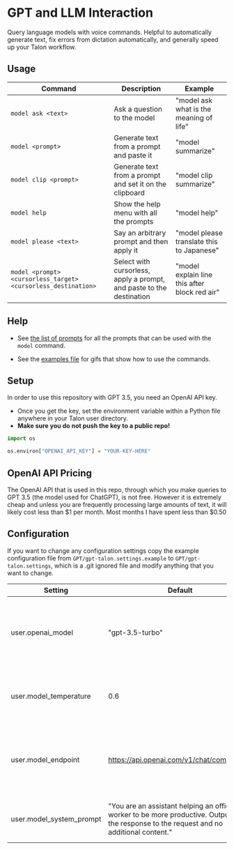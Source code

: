 # GPT and LLM Interaction

Query language models with voice commands. Helpful to automatically generate text, fix errors from dictation automatically, and generally speed up your Talon workflow.

## Usage

| Command                                                       | Description                                                          | Example                                       |
| ------------------------------------------------------------- | -------------------------------------------------------------------- | --------------------------------------------- |
| `model ask <text>`                                            | Ask a question to the model                                          | "model ask what is the meaning of life"       |
| `model <prompt>`                                              | Generate text from a prompt and paste it                             | "model summarize"                             |
| `model clip <prompt>`                                         | Generate text from a prompt and set it on the clipboard              | "model clip summarize"                        |
| `model help`                                                  | Show the help menu with all the prompts                              | "model help"                                  |
| `model please <text>`                                         | Say an arbitrary prompt and then apply it                            | "model please translate this to Japanese"     |
| `model <prompt> <cursorless_target> <cursorless_destination>` | Select with cursorless, apply a prompt, and paste to the destination | "model explain line this after block red air" |

## Help

- See [the list of prompts](./staticPrompt.talon-list) for all the prompts that can be used with the `model` command.

- See the [examples file](./examples.md) for gifs that show how to use the commands.

## Setup

In order to use this repository with GPT 3.5, you need an OpenAI API key.

- Once you get the key, set the environment variable within a Python file anywhere in your Talon user directory.
- **Make sure you do not push the key to a public repo!**

```python
import os

os.environ["OPENAI_API_KEY"] = "YOUR-KEY-HERE"
```

## OpenAI API Pricing

The OpenAI API that is used in this repo, through which you make queries to GPT 3.5 (the model used for ChatGPT), is not free. However it is extremely cheap and unless you are frequently processing large amounts of text, it will likely cost less than $1 per month. Most months I have spent less than $0.50

## Configuration

If you want to change any configuration settings copy the example configuration file from `GPT/gpt-talon.settings.example` to `GPT/gpt-talon.settings`, which is a .git ignored file and modify anything that you want to change.

| Setting                  | Default                                                                                                                                   | Notes                                                                              |
| ------------------------ | ----------------------------------------------------------------------------------------------------------------------------------------- | ---------------------------------------------------------------------------------- |
| user.openai_model        | "gpt-3.5-turbo"                                                                                                                           | The model to use for the queries. NOTE: To access gpt-4 you may need prior API use |
| user.model_temperature   | 0.6                                                                                                                                       | Higher temperatures will make the model more creative and less accurate            |
| user.model_endpoint      | https://api.openai.com/v1/chat/completions                                                                                                | Any OpenAI compatible endpoint address can be used (Azure, local llamafiles, etc)  |
| user.model_system_prompt | "You are an assistant helping an office worker to be more productive. Output just the response to the request and no additional content." | The meta-prompt for how to respond to prompts                                      |
